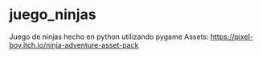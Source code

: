# juego_ninjas
Juego de ninjas hecho en python utilizando pygame
Assets: https://pixel-boy.itch.io/ninja-adventure-asset-pack
